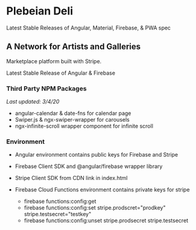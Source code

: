 # Plebeian Deli

Latest Stable Releases of Angular, Material, Firebase, & PWA spec

## A Network for Artists and Galleries

Marketplace platform built with Stripe.

Latest Stable Release of Angular & Firebase

### Third Party NPM Packages

*Last updated: 3/4/20*

- angular-calendar & date-fns for calendar page
- Swiper.js & ngx-swiper-wrapper for carousels
- ngx-infinite-scroll wrapper component for infinite scroll

### Environment
- Angular environment contains public keys for Firebase and Stripe
- Firebase Client SDK and @angular/firebase wrapper library
- Stripe Client SDK from CDN link in index.html

- Firebase Cloud Functions environment contains private keys for stripe
    - firebase functions:config:get
    - firebase functions:config:set stripe.prodscret="prodkey" stripe.testsecret="testkey"
    - firebase functions:config:unset stripe.prodsecret stripe.testsecret
